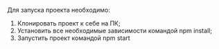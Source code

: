 Для запуска проекта необходимо:

1. Клонировать проект к себе на ПК;
2. Установить все необходимые зависимости командой npm install;
3. Запустить проект командой npm start
